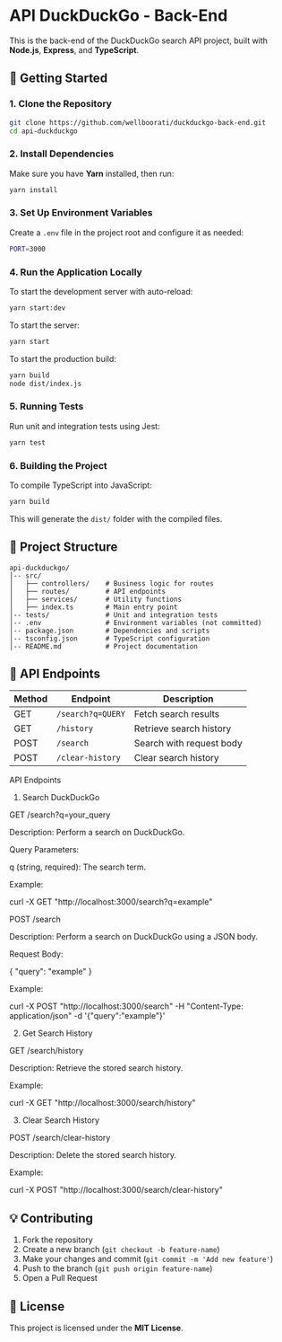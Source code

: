 # API DuckDuckGo - Back-End

This is the back-end of the DuckDuckGo search API project, built with **Node.js**, **Express**, and **TypeScript**.

## 🚀 Getting Started

### **1. Clone the Repository**

```sh
git clone https://github.com/wellboorati/duckduckgo-back-end.git
cd api-duckduckgo
```

### **2. Install Dependencies**

Make sure you have **Yarn** installed, then run:

```sh
yarn install
```

### **3. Set Up Environment Variables**

Create a `.env` file in the project root and configure it as needed:

```sh
PORT=3000
```

### **4. Run the Application Locally**

To start the development server with auto-reload:

```sh
yarn start:dev
```

To start the server:

```sh
yarn start
```

To start the production build:

```sh
yarn build
node dist/index.js
```

### **5. Running Tests**

Run unit and integration tests using Jest:

```sh
yarn test
```

### **6. Building the Project**

To compile TypeScript into JavaScript:

```sh
yarn build
```

This will generate the `dist/` folder with the compiled files.

## 📁 Project Structure

```
api-duckduckgo/
│-- src/
│   ├── controllers/    # Business logic for routes
│   ├── routes/         # API endpoints
│   ├── services/       # Utility functions
│   ├── index.ts        # Main entry point
│-- tests/              # Unit and integration tests
│-- .env                # Environment variables (not committed)
│-- package.json        # Dependencies and scripts
│-- tsconfig.json       # TypeScript configuration
│-- README.md           # Project documentation
```

## 📌 API Endpoints

| Method | Endpoint            | Description                 |
|--------|---------------------|-----------------------------|
| GET    | `/search?q=QUERY`   | Fetch search results        |
| GET    | `/history`          | Retrieve search history     |
| POST   | `/search`           | Search with request body    |
| POST   | `/clear-history`    | Clear search history        |

API Endpoints

1. Search DuckDuckGo

GET /search?q=your_query

Description: Perform a search on DuckDuckGo.

Query Parameters:

q (string, required): The search term.

Example:

curl -X GET "http://localhost:3000/search?q=example"

POST /search

Description: Perform a search on DuckDuckGo using a JSON body.

Request Body:

{ "query": "example" }

Example:

curl -X POST "http://localhost:3000/search" -H "Content-Type: application/json" -d '{"query":"example"}'

2. Get Search History

GET /search/history

Description: Retrieve the stored search history.

Example:

curl -X GET "http://localhost:3000/search/history"

3. Clear Search History

POST /search/clear-history

Description: Delete the stored search history.

Example:

curl -X POST "http://localhost:3000/search/clear-history"


## 💡 Contributing

1. Fork the repository
2. Create a new branch (`git checkout -b feature-name`)
3. Make your changes and commit (`git commit -m 'Add new feature'`)
4. Push to the branch (`git push origin feature-name`)
5. Open a Pull Request

## 📜 License

This project is licensed under the **MIT License**.

